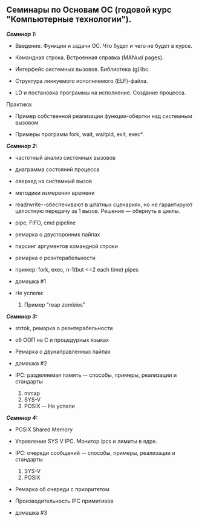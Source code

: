 Семинары по Основам ОС (годовой курс "Компьютерные технологии").
---------------------------------------------------------------------------------

***Семинар 1:*** 

 - Введение. Функции и задачи ОС. Что будет и чего не будет в курсе. 

- Командная строка. Встроенная справка (MANual pages).

- Интерфейс системных вызовов. Библиотека (g)libc. 

- Структура линкуемого исполняемого (ELF)-файла. 

- LD и постановка программы на исполнение. Создание процесса.

Практика:

- Пример собственной реализации функции-обертки над системным вызовом

- Примеры программ fork, wait, waitpid, exit, exec*.</p>




***Семинар 2:***
 
- частотный анализ системных вызовов
- диаграмма состояний процесса

- оверхед на системный вызов
- методики измерения времени

- read/write--обеспечивают в штатных сценариях, но не гарантируют целостную передачу за 1 вызов. Решение — обернуть в циклы.
- pipe, FIFO, cmd pipeline
- ремарка о двусторонних пайпах

- парсинг аргументов командной строки
- ремарка о реэнтерабельности
- пример: fork, exec, n-1(but <=2 each time) pipes
- домашка #1
- Не успели: 
  1) Пример "reap zombies"

***Семинар 3:***
- strtok, ремарка о реэнтерабельности
- об ООП на С и процедурных языках
- Ремарка о двунаправленных пайпах
- домашка #2

- IPC: разделяемая память -- способы, примеры, реализации и стандарты
  1) mmap
  2) SYS-V
  3) POSIX -- Не успели
    
***Cеминар 4:***
- POSIX Shared Memory
- Управление SYS V IPC. Монитор ipcs и лимиты в ядре.

- IPC: очереди сообщений -- способы, примеры, реализации и стандарты
  1) SYS-V
  2) POSIX
- Ремарка об очереди с приоритетом

- Производительность IPC примитивов
- домашка #3



